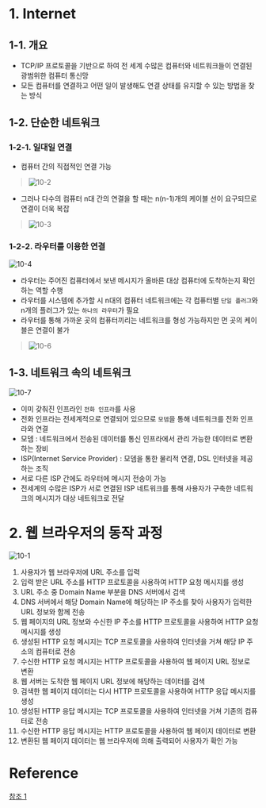 # 1. Internet
## 1-1. 개요
- TCP/IP 프로토콜을 기반으로 하여 전 세계 수많은 컴퓨터와 네트워크들이 연결된 광범위한 컴퓨터 통신망
- 모든 컴퓨터를 연결하고 어떤 일이 발생해도 연결 상태를 유지할 수 있는 방법을 찾는 방식

## 1-2. 단순한 네트워크
### 1-2-1. 일대일 연결
- 컴퓨터 간의 직접적인 연결 가능
> ![10-2](https://user-images.githubusercontent.com/48504392/128665353-8820ddf8-10ba-4ec5-9537-57fbe6fd8849.png)  
- 그러나 다수의 컴퓨터 n대 간의 연결을 할 때는 n(n-1)개의 케이블 선이 요구되므로 연결이 더욱 복잡
> ![10-3](https://user-images.githubusercontent.com/48504392/128665354-e074b618-ecd7-45c9-8aa4-08953afb80da.png)  

### 1-2-2. 라우터를 이용한 연결
![10-4](https://user-images.githubusercontent.com/48504392/128665355-4a3a7c2c-630f-4a85-9064-6eb95466a8b2.png)
- 라우터는 주어진 컴퓨터에서 보낸 메시지가 올바른 대상 컴퓨터에 도착하는지 확인하는 역할 수행
- 라우터를 시스템에 추가할 시 n대의 컴퓨터 네트워크에는 각 컴퓨터별 `단일 플러그`와 n개의 플러그가 있는 `하나의 라우터`가 필요
- 라우터를 통해 가까운 곳의 컴퓨터끼리는 네트워크를 형성 가능하지만 먼 곳의 케이블은 연결이 불가
> ![10-6](https://user-images.githubusercontent.com/48504392/128665357-83f90def-5a36-4567-8a54-855272266f09.png)  

## 1-3. 네트워크 속의 네트워크
![10-7](https://user-images.githubusercontent.com/48504392/128665358-3768103a-0664-43e9-8a2a-e81196edef7c.png)
- 이미 갖춰진 인프라인 `전화 인프라`를 사용
- 전화 인프라는 전세계적으로 연결되어 있으므로 `모뎀`을 통해 네트워크를 전화 인프라와 연결
- 모뎀 : 네트워크에서 전송된 데이터를 통신 인프라에서 관리 가능한 데이터로 변환하는 장비
- ISP(Internet Service Provider) : 모뎀을 통한 물리적 연결, DSL 인터넷을 제공하는 조직
- 서로 다른 ISP 간에도 라우터에 메시지 전송이 가능
- 전세계의 수많은 ISP가 서로 연결된 ISP 네트워크를 통해 사용자가 구축한 네트워크의 메시지가 대상 네트워크로 전달

# 
# 2. 웹 브라우저의 동작 과정
![10-1](https://user-images.githubusercontent.com/48504392/128648247-b77bb65c-3ba4-42d0-b561-47ff80d9e75f.png)  
01. 사용자가 웹 브라우저에 URL 주소를 입력
02. 입력 받은 URL 주소를 HTTP 프로토콜을 사용하여 HTTP 요청 메시지를 생성
03. URL 주소 중 Domain Name 부분을 DNS 서버에서 검색
04. DNS 서버에서 해당 Domain Name에 해당하는 IP 주소를 찾아 사용자가 입력한 URL 정보와 함께 전송
05. 웹 페이지의 URL 정보와 수신한 IP 주소를 HTTP 프로토콜을 사용하여 HTTP 요청 메시지를 생성
06. 생성된 HTTP 요청 메시지는 TCP 프로토콜을 사용하여 인터넷을 거쳐 해당 IP 주소의 컴퓨터로 전송
07. 수신한 HTTP 요청 메시지는 HTTP 프로토콜을 사용하여 웹 페이지 URL 정보로 변환
08. 웹 서버는 도착한 웹 페이지 URL 정보에 해당하는 데이터를 검색
09. 검색한 웹 페이지 데이터는 다시 HTTP 프로토콜을 사용하여 HTTP 응답 메시지를 생성
10. 생성된 HTTP 응답 메시지는 TCP 프로토콜을 사용하여 인터넷을 거쳐 기존의 컴퓨터로 전송
11. 수신한 HTTP 응답 메시지는 HTTP 프로토콜을 사용하여 웹 페이지 데이터로 변환
12. 변환된 웹 페이지 데이터는 웹 브라우저에 의해 출력되어 사용자가 확인 가능

#
# Reference
[참조 1](https://developer.mozilla.org/ko/docs/Learn/Common_questions/How_does_the_Internet_work)  
